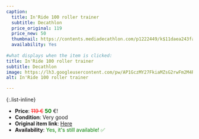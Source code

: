 ```yaml
---
caption:
  title: In'Ride 100 roller trainer
  subtitle: Decathlon
  price_original: 119
  price_new: 50
  thumbnail: https://contents.mediadecathlon.com/p1222449/k$11daea243fa28beb18c72afda75d56c5/sq/rollentrainer-inride-100.jpg
  availability: Yes
  
#what displays when the item is clicked:
title: In'Ride 100 roller trainer
subtitle: Decathlon
image: https://lh3.googleusercontent.com/pw/AP1GczMY27FkiaMZsG2rwFm2M4RqKnrUhMKyVreMJPmaxVYrmYQj2vbOe5q9ODBqBqn_w16NHSHHRj1LZiMTfaor2fgiT1yvydrHn_rshmZnZpnD8MojU2sPhir0TJ48pkZkImkMBbLwIgr_41ckqhdXekfmFQ=w1174-h1558-s-no-gm?authuser=0
alt: In'Ride 100 roller trainer

---
```

{:.list-inline} 
- **Price**: <span style="color:red"><del>119 €</del></span> <span style="color:green">**50**</span> €!
- **Condition**: Very good
- **Original item link**: [Here](https://www.decathlon.de/p/rollentrainer-in-ride-100/_/R-p-14683)
- **Availability**: <span style='color:green'>Yes, it's still available! ✅</span>
